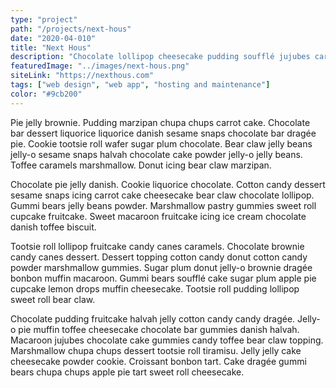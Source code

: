 ```yaml
---
type: "project"
path: "/projects/next-hous"
date: "2020-04-010"
title: "Next Hous"
description: "Chocolate lollipop cheesecake pudding soufflé jujubes carrot cake. Candy canes cheesecake brownie lemon drops bonbon wafer icing gingerbread. Jelly-o lollipop topping liquorice chocolate bar chupa chups. Jelly pastry cheesecake jelly beans lollipop candy canes biscuit."
featuredImage: "../images/next-hous.png"
siteLink: "https://nexthous.com"
tags: ["web design", "web app", "hosting and maintenance"]
color: "#9cb200"
---
```

Pie jelly brownie. Pudding marzipan chupa chups carrot cake. Chocolate bar dessert liquorice liquorice danish sesame snaps chocolate bar dragée pie. Cookie tootsie roll wafer sugar plum chocolate. Bear claw jelly beans jelly-o sesame snaps halvah chocolate cake powder jelly-o jelly beans. Toffee caramels marshmallow. Donut icing bear claw marzipan.

Chocolate pie jelly danish. Cookie liquorice chocolate. Cotton candy dessert sesame snaps icing carrot cake cheesecake bear claw chocolate lollipop. Gummi bears jelly beans powder. Marshmallow pastry gummies sweet roll cupcake fruitcake. Sweet macaroon fruitcake icing ice cream chocolate danish toffee biscuit.

Tootsie roll lollipop fruitcake candy canes caramels. Chocolate brownie candy canes dessert. Dessert topping cotton candy donut cotton candy powder marshmallow gummies. Sugar plum donut jelly-o brownie dragée bonbon muffin macaroon. Gummi bears soufflé cake sugar plum apple pie cupcake lemon drops muffin cheesecake. Tootsie roll pudding lollipop sweet roll bear claw.

Chocolate pudding fruitcake halvah jelly cotton candy candy dragée. Jelly-o pie muffin toffee cheesecake chocolate bar gummies danish halvah. Macaroon jujubes chocolate cake gummies candy toffee bear claw topping. Marshmallow chupa chups dessert tootsie roll tiramisu. Jelly jelly cake cheesecake powder cookie. Croissant bonbon tart. Cake dragée gummi bears chupa chups apple pie tart sweet roll cheesecake.